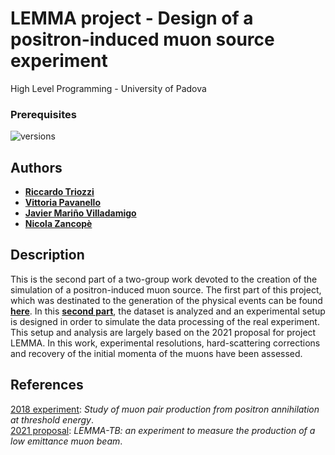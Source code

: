 # LEMMA project - Design of a positron-induced muon source experiment
High Level Programming - University of Padova 

### Prerequisites

![versions](https://img.shields.io/pypi/pyversions/pybadges.svg)


## Authors

* [**Riccardo Triozzi**](https://github.com/trRiccardo)
* [**Vittoria Pavanello**](https://github.com/vittoriapv) 
* [**Javier Mariño Villadamigo**](https://github.com/javivilladamigo)
* [**Nicola Zancopè**](https://github.com/nicolazancope) 


## Description
This is the second part of a two-group work devoted to the creation of the simulation of a positron-induced muon source. The first part of this project, which was destinated to the generation of the physical events can be found [**here**](https://github.com/vanessacerrone/LEMMA_project/blob/main/Project_group20.ipynb). In this [**second part**](https://github.com/javivilladamigo/ProjectLEMMA_part2/blob/master/Project.ipynb), the dataset is analyzed and an experimental setup is designed in order to simulate the data processing of the real experiment. This setup and analysis are largely based on the 2021 proposal for project LEMMA. In this work, experimental resolutions, hard-scattering corrections and recovery of the initial momenta of the muons have been assessed.


## References
[2018 experiment](https://iopscience.iop.org/article/10.1088/1748-0221/15/01/P01036/pdf): *Study of muon pair production from positron annihilation at threshold energy*. \
[2021 proposal](https://cds.cern.ch/record/2712394/files/SPSC-P-364.pdf): *LEMMA-TB: an experiment to measure the production of a low emittance muon beam*.
